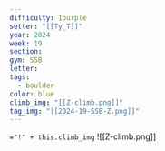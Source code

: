 ```yaml
---
difficulty: 1purple
setter: "[[Ty_T]]"
year: 2024
week: 19
section: 
gym: SSB
letter: 
tags:
  - boulder
color: blue
climb_img: "[[Z-climb.png]]"
tag_img: "[[2024-19-SSB-Z.png]]"
---
```

`="!" + this.climb_img`
![[Z-climb.png]]
